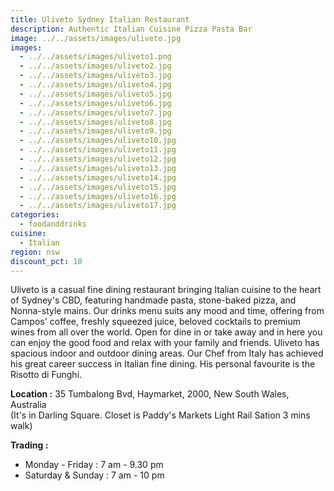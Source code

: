 ```yaml
---
title: Uliveto Sydney Italian Restaurant
description: Authentic Italian Cuisine Pizza Pasta Bar
image: ../../assets/images/uliveto.jpg
images:
  - ../../assets/images/uliveto1.png
  - ../../assets/images/uliveto2.jpg
  - ../../assets/images/uliveto3.jpg
  - ../../assets/images/uliveto4.jpg
  - ../../assets/images/uliveto5.jpg
  - ../../assets/images/uliveto6.jpg
  - ../../assets/images/uliveto7.jpg
  - ../../assets/images/uliveto8.jpg
  - ../../assets/images/uliveto9.jpg
  - ../../assets/images/uliveto10.jpg
  - ../../assets/images/uliveto11.jpg
  - ../../assets/images/uliveto12.jpg
  - ../../assets/images/uliveto13.jpg
  - ../../assets/images/uliveto14.jpg
  - ../../assets/images/uliveto15.jpg
  - ../../assets/images/uliveto16.jpg
  - ../../assets/images/uliveto17.jpg
categories:
  - foodanddrinks
cuisine:
  - Italian
region: nsw
discount_pct: 10
---
```


Uliveto is a casual fine dining restaurant bringing Italian cuisine to the heart of Sydney's CBD, featuring handmade pasta, stone-baked pizza, and Nonna-style mains. Our drinks menu suits any mood and time, offering from Campos' coffee, freshly squeezed juice, beloved cocktails to premium wines from all over the world. Open for dine in or take away and in here you can enjoy the good food and relax with your family and friends. Uliveto has spacious indoor and outdoor dining areas. Our Chef from Italy has achieved his great career success in Italian fine dining. His personal favourite is the Risotto di Funghi.

**Location :** 35 Tumbalong Bvd, Haymarket, 2000, New South Wales, Australia\
(It's in Darling Square. Closet is Paddy's Markets Light Rail Sation 3 mins walk)

**Trading :**

- Monday - Friday : 7 am - 9.30 pm
- Saturday & Sunday : 7 am - 10 pm
